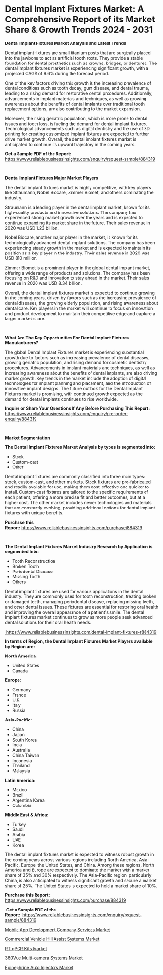 <p><h1>Dental Implant Fixtures Market: A Comprehensive Report of its Market Share & Growth Trends 2024 - 2031</h1></p><p><strong>Dental Implant Fixtures Market Analysis and Latest Trends</strong></p>
<p><p>Dental implant fixtures are small titanium posts that are surgically placed into the jawbone to act as artificial tooth roots. They provide a stable foundation for dental prosthetics such as crowns, bridges, or dentures. The dental implant fixtures market is experiencing significant growth, with a projected CAGR of 9.6% during the forecast period. </p><p>One of the key factors driving this growth is the increasing prevalence of dental conditions such as tooth decay, gum disease, and dental trauma, leading to a rising demand for restorative dental procedures. Additionally, advancements in implant materials and techniques, as well as growing awareness about the benefits of dental implants over traditional tooth replacement options, are also contributing to the market expansion.</p><p>Moreover, the rising geriatric population, which is more prone to dental issues and tooth loss, is fueling the demand for dental implant fixtures. Technological advancements such as digital dentistry and the use of 3D printing for creating customized implant fixtures are expected to further drive market growth. Overall, the dental implant fixtures market is anticipated to continue its upward trajectory in the coming years.</p></p>
<p><strong>Get a Sample PDF of the Report:&nbsp;</strong> <a href="https://www.reliablebusinessinsights.com/enquiry/request-sample/884319">https://www.reliablebusinessinsights.com/enquiry/request-sample/884319</a></p>
<p>&nbsp;</p>
<p><strong>Dental Implant Fixtures Major Market Players</strong></p>
<p><p>The dental implant fixtures market is highly competitive, with key players like Straumann, Nobel Biocare, Zimmer Biomet, and others dominating the industry. </p><p>Straumann is a leading player in the dental implant market, known for its high-quality products and innovative solutions. The company has experienced strong market growth over the years and is expected to continue expanding its market share in the future. Their sales revenue in 2020 was USD 1.23 billion.</p><p>Nobel Biocare, another major player in the market, is known for its technologically advanced dental implant solutions. The company has been experiencing steady growth in the market and is expected to maintain its position as a key player in the industry. Their sales revenue in 2020 was USD 810 million.</p><p>Zimmer Biomet is a prominent player in the global dental implant market, offering a wide range of products and solutions. The company has been focusing on R&D and innovation to stay ahead in the market. Their sales revenue in 2020 was USD 8.34 billion.</p><p>Overall, the dental implant fixtures market is expected to continue growing in the coming years, driven by factors such as the increasing prevalence of dental diseases, the growing elderly population, and rising awareness about dental care. Key players in the market will continue to focus on innovation and product development to maintain their competitive edge and capture a larger market share.</p></p>
<p>&nbsp;</p>
<p><strong>What Are The Key Opportunities For Dental Implant Fixtures Manufacturers?</strong></p>
<p><p>The global Dental Implant Fixtures market is experiencing substantial growth due to factors such as increasing prevalence of dental diseases, growing geriatric population, and rising demand for cosmetic dentistry procedures. Advancements in implant materials and techniques, as well as increasing awareness about the benefits of dental implants, are also driving market growth. Key trends in the market include the adoption of digital technologies for implant planning and placement, and the introduction of innovative implant designs. The future outlook for the Dental Implant Fixtures market is promising, with continued growth expected as the demand for dental implants continues to rise worldwide.</p></p>
<p><strong>Inquire or Share Your Questions If Any Before Purchasing This Report:</strong> <a href="https://www.reliablebusinessinsights.com/enquiry/pre-order-enquiry/884319">https://www.reliablebusinessinsights.com/enquiry/pre-order-enquiry/884319</a></p>
<p>&nbsp;</p>
<p><strong>Market Segmentation</strong></p>
<p><strong>The Dental Implant Fixtures Market Analysis by types is segmented into:</strong></p>
<p><ul><li>Stock</li><li>Custom-cast</li><li>Other</li></ul></p>
<p><p>Dental implant fixtures are commonly classified into three main types: stock, custom-cast, and other markets. Stock fixtures are pre-fabricated and readily available for use, making them cost-effective and quicker to install. Custom-cast fixtures are tailored to the specific requirements of each patient, offering a more precise fit and better outcomes, but at a higher cost. The other market includes newer technologies and materials that are constantly evolving, providing additional options for dental implant fixtures with unique benefits.</p></p>
<p><strong>Purchase this Report:&nbsp;</strong><a href="https://www.reliablebusinessinsights.com/purchase/884319">https://www.reliablebusinessinsights.com/purchase/884319</a></p>
<p>&nbsp;</p>
<p><strong>The Dental Implant Fixtures Market Industry Research by Application is segmented into:</strong></p>
<p><ul><li>Tooth Reconstruction</li><li>Broken Tooth</li><li>Periodontal Disease</li><li>Missing Tooth</li><li>Others</li></ul></p>
<p><p>Dental implant fixtures are used for various applications in the dental industry. They are commonly used for tooth reconstruction, treating broken or damaged teeth, managing periodontal disease, replacing missing teeth, and other dental issues. These fixtures are essential for restoring oral health and improving the overall appearance of a patient's smile. The dental implant fixtures market continues to grow as more people seek advanced dental solutions for their oral health needs.</p></p>
<p><a href="https://www.reliablebusinessinsights.com/dental-implant-fixtures-r884319">&nbsp;https://www.reliablebusinessinsights.com/dental-implant-fixtures-r884319</a></p>
<p><strong>In terms of Region, the Dental Implant Fixtures Market Players available by Region are:</strong></p>
<p>
    <p> <strong> North America: </strong>
        <ul>
            <li>United States</li>
            <li>Canada</li>
        </ul>
        </p> 
    <p> <strong> Europe: </strong>
        <ul>
            <li>Germany</li>
            <li>France</li>
            <li>U.K.</li>
            <li>Italy</li>
            <li>Russia</li>
        </ul>
        </p> 
    <p> <strong> Asia-Pacific: </strong>
        <ul>
            <li>China</li>
            <li>Japan</li>
            <li>South Korea</li>
            <li>India</li>
            <li>Australia</li>
            <li>China Taiwan</li>
            <li>Indonesia</li>
            <li>Thailand</li>
            <li>Malaysia</li>
        </ul>
        </p> 
    <p> <strong> Latin America: </strong>
        <ul>
            <li>Mexico</li>
            <li>Brazil</li>
            <li>Argentina Korea</li>
            <li>Colombia</li>
        </ul>
        </p> 
    <p> <strong> Middle East & Africa: </strong>
        <ul>
            <li>Turkey</li>
            <li>Saudi</li>
            <li>Arabia</li>
            <li>UAE</li>
            <li>Korea</li>
        </ul>
    </p>
    </p>
<p><p>The dental implant fixtures market is expected to witness robust growth in the coming years across various regions including North America, Asia-Pacific, Europe, the United States, and China. Among these regions, North America and Europe are expected to dominate the market with a market share of 35% and 30% respectively. The Asia-Pacific region, particularly China, is also anticipated to witness significant growth and secure a market share of 25%. The United States is expected to hold a market share of 10%.</p></p>
<p><strong>Purchase this Report: </strong><a href="https://www.reliablebusinessinsights.com/purchase/884319">https://www.reliablebusinessinsights.com/purchase/884319</a></p>
<p>&nbsp;<strong>Get a Sample PDF of the Report:&nbsp;&nbsp;</strong><a href="https://www.reliablebusinessinsights.com/enquiry/request-sample/884319">https://www.reliablebusinessinsights.com/enquiry/request-sample/884319</a></p>
<p><strong></strong></p>
<p><p><a href="https://issuu.com/reportprime-2/docs/mobile-app-development-company-services-market-siz">Mobile App Development Company Services Market</a></p><p><a href="https://www.linkedin.com/pulse/global-commercial-vehicle-hill-assist-systems-market-size-rfrhe?trackingId=oPmBXeKmRTCPQKW4PRcEIA%3D%3D">Commercial Vehicle Hill Assist Systems Market</a></p><p><a href="https://github.com/drzsklfn31/Market-Research-Report-List-1/blob/main/rt-qpcr-kits-market.md">RT qPCR Kits Market</a></p><p><a href="https://www.linkedin.com/pulse/360vue-multi-camera-systems-market-segmentation-geographical-dnpff?trackingId=IX%2FnB5fyQA6dh9xZQpQPvA%3D%3D">360Vue Multi-camera Systems Market</a></p><p><a href="https://github.com/lairestrong/Market-Research-Report-List-1/blob/main/epinephrine-auto-injectors-market.md">Epinephrine Auto Injectors Market</a></p></p>